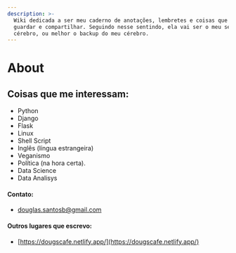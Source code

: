 ```yaml
---
description: >-
  Wiki dedicada a ser meu caderno de anotações, lembretes e coisas que quero
  guardar e compartilhar. Seguindo nesse sentindo, ela vai ser o meu segundo
  cérebro, ou melhor o backup do meu cérebro.
---
```


# About

## Coisas que me interessam:

* Python
* Django
* Flask
* Linux
* Shell Script
* Inglês \(língua estrangeira\)
* Veganismo
* Política \(na hora certa\).
* Data Science
* Data Analisys

#### Contato:

* douglas.santosb@gmail.com

#### Outros lugares que escrevo:

* [https://dougscafe.netlify.app/](https://dougscafe.netlify.app/) 

